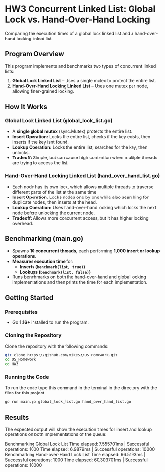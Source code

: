 # HW3 Concurrent Linked List: Global Lock vs. Hand-Over-Hand Locking  
Comparing the execution times of a global lock linked list and a hand-over-hand locking linked list 

## **Program Overview**  
This program implements and benchmarks two types of concurrent linked lists: 
1. **Global Lock Linked List** – Uses a single mutex to protect the entire list. 
2. **Hand-Over-Hand Locking Linked List** – Uses one mutex per node, allowing finer-grained locking. 

## **How It Works**  

### **Global Lock Linked List (global_lock_list.go)**  
- A **single global mutex** (sync.Mutex) protects the entire list. 
- **Insert Operation:** Locks the entire list, checks if the key exists, then inserts if the key isnt found. 
- **Lookup Operation:** Locks the entire list, searches for the key, then unlocks. 
- **Tradeoff:** Simple, but can cause high contention when multiple threads are trying to access the list. 

### **Hand-Over-Hand Locking Linked List (hand_over_hand_list.go)**  
- Each node has its own lock, which allows multiple threads to traverse different parts of the list at the same time 
- **Insert Operation:** Locks nodes one by one while also searching for duplicate nodes, then inserts at the head. 
- **Lookup Operation:** Uses hand-over-hand locking which locks the next node before unlocking the current node. 
- **Tradeoff:** Allows more concurrent access, but it has higher locking overhead. 

## **Benchmarking (main.go)**  
- Spawns **10 concurrent threads**, each performing **1,000 insert or lookup operations**. 
- **Measures execution time** for: 
  - **Inserts (`benchmark(list, true)`)** 
  - **Lookups (`benchmark(list, false)`)** 
- Runs benchmarks on both the hand-over-hand and global locking implementations and then prints the time for each implementation. 

## Getting Started

### Prerequisites
- Go **1.16+** installed to run the program.

### Cloning the Repository
Clone the repository with the following commands:

```bash
git clone https://github.com/MikeS3/OS_Homework.git
cd OS_Homework
cd HW3
```

### Running the Code
To run the code type this command in the terminal in the directory with the files for this project
```bash
go run main.go global_lock_list.go hand_over_hand_list.go
```

## Results
The expected output will show the execution times for insert and lookup operations on both implementations of the queue:

Benchmarking Global Lock List
Time elapsed: 7.555701ms | Successful operations: 1000
Time elapsed: 6.9879ms | Successful operations: 10000
Benchmarking Hand-over-Hand Lock List
Time elapsed: 66.5193ms | Successful operations: 1000
Time elapsed: 60.303701ms | Successful operations: 10000
